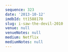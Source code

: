 ```yaml
---
sequence: 323
date: '2013-10-12'
imdbId: tt1588170
slug: i-saw-the-devil-2010
venue: null
venueNotes: null
medium: Netflix
mediumNotes: null
---
```


